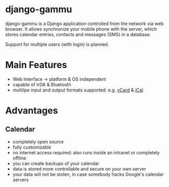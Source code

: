 # django-gammu #

django-gammu is a Django application controlled from the network via web browser.
It allows synchronize your mobile phone with the server, which stores
calendar entries, contacts and messages (SMS) in a database.

Support for multiple users (with login) is planned.

# Main Features #

  * Web Interface -> platform & OS independent
  * capable of IrDA & Bluetooth
  * multilpe input and output formats supported: e.g. [vCard](http://de.wikipedia.org/wiki/VCard) & [iCal](http://de.wikipedia.org/wiki/iCalendar)

# Advantages #

## Calendar ##
  * completely open source
  * fully customizable
  * no internet access required: also runs inside an intranet or completely offline
  * you can create backups of your calendar
  * data is stored more controllable and secure on your own server
  * your data will not be stolen, in case somebody hacks Google's calendar servers